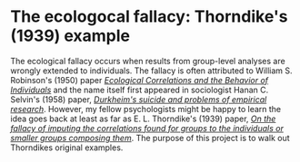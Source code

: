 # The ecologocal fallacy: Thorndike's (1939) example

The ecological fallacy occurs when results from group-level analyses are wrongly extended to individuals. The fallacy is often attributed to William S. Robinson's (1950) paper [*Ecological Correlations and the Behavior of Individuals*](https://www.jstor.org/stable/2087176?origin=crossref&seq=1#page_scan_tab_contents) and the name itself first appeared in sociologist Hanan C. Selvin's (1958) paper, [*Durkheim's suicide and problems of empirical research*](https://s3.amazonaws.com/academia.edu.documents/33024288/Durkheim-suicide_empirical-research-problems.pdf?response-content-disposition=inline%3B%20filename%3DDurkheims_Suicide_and_Problems_of_Empiri.pdf&X-Amz-Algorithm=AWS4-HMAC-SHA256&X-Amz-Credential=AKIAIWOWYYGZ2Y53UL3A%2F20191014%2Fus-east-1%2Fs3%2Faws4_request&X-Amz-Date=20191014T151247Z&X-Amz-Expires=3600&X-Amz-SignedHeaders=host&X-Amz-Signature=4e9eeb342fa0332cd0f7ed00a4769661cb7c6921e07dd19a763595f037d35dae). However, my fellow psychologists might be happy to learn the idea goes back at least as far as E. L. Thorndike's (1939) paper, [*On the fallacy of imputing the correlations found for groups to the individuals or smaller groups composing them*](https://www.jstor.org/stable/1416673?seq=1#page_scan_tab_contents). The purpose of this project is to walk out Thorndikes original examples.

